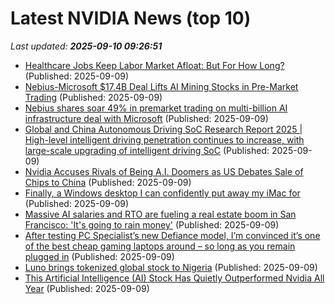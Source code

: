 # Latest NVIDIA News (top 10)
_Last updated: **2025-09-10 09:26:51**_

- [Healthcare Jobs Keep Labor Market Afloat: But For How Long?](https://realinvestmentadvice.com/resources/blog/healthcare-jobs-keep-labor-market-afloat-but-for-how-long/) (Published: 2025-09-09)
- [Nebius-Microsoft $17.4B Deal Lifts AI Mining Stocks in Pre-Market Trading](https://www.coindesk.com/markets/2025/09/09/nebius-microsoft-usd17-4b-deal-lifts-ai-mining-stocks-in-pre-market-trading) (Published: 2025-09-09)
- [Nebius shares soar 49% in premarket trading on multi-billion AI infrastructure deal with Microsoft](https://www.cnbc.com/2025/09/09/nebius-nbis-soars-after-ai-infrastructure-deal-with-microsoft-msft.html) (Published: 2025-09-09)
- [Global and China Autonomous Driving SoC Research Report 2025 | High-level intelligent driving penetration continues to increase, with large-scale upgrading of intelligent driving SoC](https://www.globenewswire.com/news-release/2025/09/09/3146662/28124/en/Global-and-China-Autonomous-Driving-SoC-Research-Report-2025-High-level-intelligent-driving-penetration-continues-to-increase-with-large-scale-upgrading-of-intelligent-driving-SoC.html) (Published: 2025-09-09)
- [Nvidia Accuses Rivals of Being A.I. Doomers as US Debates Sale of Chips to China](https://biztoc.com/x/13c2d6c12d3dd532) (Published: 2025-09-09)
- [Finally, a Windows desktop I can confidently put away my iMac for](https://www.zdnet.com/article/finally-a-windows-desktop-i-can-confidently-put-away-my-imac-for/) (Published: 2025-09-09)
- [Massive AI salaries and RTO are fueling a real estate boom in San Francisco: 'It's going to rain money'](https://www.businessinsider.com/ai-money-rto-real-estate-boom-san-francisco-2025-9) (Published: 2025-09-09)
- [After testing PC Specialist’s new Defiance model, I’m convinced it’s one of the best cheap gaming laptops around – so long as you remain plugged in](https://www.techradar.com/computing/gaming-laptops/pc-specialist-defiance-ii-16-review) (Published: 2025-09-09)
- [Luno brings tokenized global stock to Nigeria](https://www.finextra.com/pressarticle/106975/luno-brings-tokenized-global-stock-to-nigeria) (Published: 2025-09-09)
- [This Artificial Intelligence (AI) Stock Has Quietly Outperformed Nvidia All Year](https://biztoc.com/x/af8ddfad1a1d7195) (Published: 2025-09-09)
